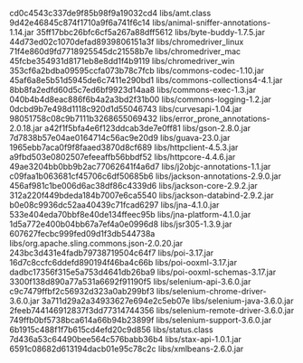 cd0c4543c337de9f85b98f9a19032cd4  libs/amt.class
9d42e46845c874f1710a9f6a741f6c14  libs/animal-sniffer-annotations-1.14.jar
35ff17bbc26bfc6cf5a267a88dff5612  libs/byte-buddy-1.7.5.jar
44d73ed02c1070defad8939806151a3f  libs/chromedriver_linux
71f4e860d9fd7718925545dc21558b7e  libs/chromedriver_mac
45fcbe354931d8171eb8e8dd1f4b9119  libs/chromedriver_win
353cf6a2bdba09595ccfa073b78c7fcb  libs/commons-codec-1.10.jar
45af6a8e5b51d5945de6c7411e290bd1  libs/commons-collections4-4.1.jar
8bb8fa2edfd60d5c7ed6bf9923d14aa8  libs/commons-exec-1.3.jar
040b4b4d8eac886f6b4a2a3bd2f31b00  libs/commons-logging-1.2.jar
0dcbd9b7e498d1118c920d1d55046743  libs/curvesapi-1.04.jar
98051758c08c9b7111b3268655069432  libs/error_prone_annotations-2.0.18.jar
a42f1f5bfa4e6f123ddcab3de7e0ff81  libs/gson-2.8.0.jar
7d7838b57e04ae0164714c56ac9e20d9  libs/guava-23.0.jar
1965ebb7aca0f9f8faaed3870d8cf689  libs/httpclient-4.5.3.jar
a9fbd503e0802507efeeaffb56bbdf52  libs/httpcore-4.4.6.jar
49ae3204bb0bb9b2ac77062641f4a6d7  libs/j2objc-annotations-1.1.jar
c09faa1b063681cf45706c6df50685b6  libs/jackson-annotations-2.9.0.jar
456af981c1be006d6ac38df86c4339d6  libs/jackson-core-2.9.2.jar
312a220f449bdeda184b7007e6ca5540  libs/jackson-databind-2.9.2.jar
b0e08c9936dc52aa40439c71fcad6297  libs/jna-4.1.0.jar
533e404eda70bbf8e40de134ffeec95b  libs/jna-platform-4.1.0.jar
1d5a772e400b04bb67a7ef4a0e0996d8  libs/jsr305-1.3.9.jar
607627fecbc999fed09d1f3db544738a  libs/org.apache.sling.commons.json-2.0.20.jar
243bc3d431e4fadb79738719504c64f7  libs/poi-3.17.jar
16d7c8ccfc6ddefd890194f46ba4c66b  libs/poi-ooxml-3.17.jar
dadbc17356f315e5a753d4641db26ba9  libs/poi-ooxml-schemas-3.17.jar
3300f138d890a77a531a6692f91190f5  libs/selenium-api-3.6.0.jar
c9c7479ffbf2c56932d323a0ab299bf3  libs/selenium-chrome-driver-3.6.0.jar
3a711d29a2a34933627e694e2c5eb07e  libs/selenium-java-3.6.0.jar
2feeb744146912837f3dd77314744356  libs/selenium-remote-driver-3.6.0.jar
749ffb0bf5738bca614a66b94b23899f  libs/selenium-support-3.6.0.jar
6b1915c488f1f7b615cd4efd20c9d856  libs/status.class
7d436a53c64490bee564c576babb36b4  libs/stax-api-1.0.1.jar
6591c08682d613194dacb01e95c78c2c  libs/xmlbeans-2.6.0.jar

